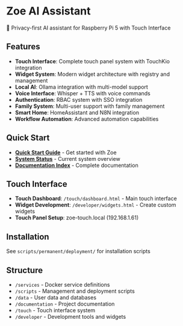 # Zoe AI Assistant

🤖 Privacy-first AI assistant for Raspberry Pi 5 with Touch Interface

## Features
- **Touch Interface**: Complete touch panel system with TouchKio integration
- **Widget System**: Modern widget architecture with registry and management
- **Local AI**: Ollama integration with multi-model support
- **Voice Interface**: Whisper + TTS with voice commands
- **Authentication**: RBAC system with SSO integration
- **Family System**: Multi-user support with family management
- **Smart Home**: HomeAssistant and N8N integration
- **Workflow Automation**: Advanced automation capabilities

## Quick Start
- **[Quick Start Guide](QUICK-START.md)** - Get started with Zoe
- **[System Status](ZOE_CURRENT_STATE.md)** - Current system overview
- **[Documentation Index](documentation/DOCUMENTATION_INDEX.md)** - Complete documentation

## Touch Interface
- **Touch Dashboard**: `/touch/dashboard.html` - Main touch interface
- **Widget Development**: `/developer/widgets.html` - Create custom widgets
- **Touch Panel Setup**: zoe-touch.local (192.168.1.61)

## Installation
See `scripts/permanent/deployment/` for installation scripts

## Structure
- `/services` - Docker service definitions
- `/scripts` - Management and deployment scripts
- `/data` - User data and databases
- `/documentation` - Project documentation
- `/touch` - Touch interface system
- `/developer` - Development tools and widgets
